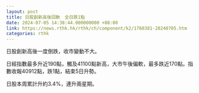 ```yaml
---
layout: post
title: 日股創新高後回軟　全日跌1點
date: 2024-07-05 14:38:44.000000000 +08:00
link: https://news.rthk.hk/rthk/ch/component/k2/1760381-20240705.htm
categories: rthk
---
```


日股創新高後一度倒跌，收市變動不大。

日經指數最多升近190點，觸及41100點新高，大市午後偏軟，最多跌近170點。指數收報40912點，跌1點，結束5日升勢。

日股本周累計升約3.4%，連升兩星期。
